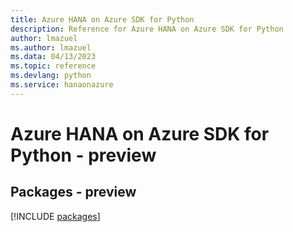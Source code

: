 ```yaml
---
title: Azure HANA on Azure SDK for Python
description: Reference for Azure HANA on Azure SDK for Python
author: lmazuel
ms.author: lmazuel
ms.data: 04/13/2023
ms.topic: reference
ms.devlang: python
ms.service: hanaonazure
---
```

# Azure HANA on Azure SDK for Python - preview
## Packages - preview
[!INCLUDE [packages](hana-on-azure-index.md)]